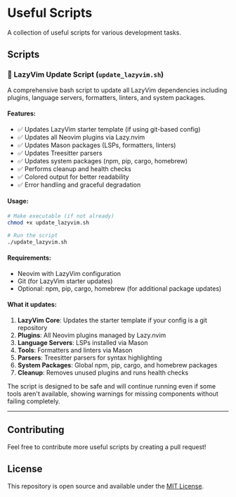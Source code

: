 # Useful Scripts

A collection of useful scripts for various development tasks.

## Scripts

### 🚀 LazyVim Update Script (`update_lazyvim.sh`)

A comprehensive bash script to update all LazyVim dependencies including plugins, language servers, formatters, linters, and system packages.

#### Features:
- ✅ Updates LazyVim starter template (if using git-based config)
- ✅ Updates all Neovim plugins via Lazy.nvim
- ✅ Updates Mason packages (LSPs, formatters, linters)
- ✅ Updates Treesitter parsers
- ✅ Updates system packages (npm, pip, cargo, homebrew)
- ✅ Performs cleanup and health checks
- ✅ Colored output for better readability
- ✅ Error handling and graceful degradation

#### Usage:
```bash
# Make executable (if not already)
chmod +x update_lazyvim.sh

# Run the script
./update_lazyvim.sh
```

#### Requirements:
- Neovim with LazyVim configuration
- Git (for LazyVim starter updates)
- Optional: npm, pip, cargo, homebrew (for additional package updates)

#### What it updates:
1. **LazyVim Core**: Updates the starter template if your config is a git repository
2. **Plugins**: All Neovim plugins managed by Lazy.nvim
3. **Language Servers**: LSPs installed via Mason
4. **Tools**: Formatters and linters via Mason
5. **Parsers**: Treesitter parsers for syntax highlighting
6. **System Packages**: Global npm, pip, cargo, and homebrew packages
7. **Cleanup**: Removes unused plugins and runs health checks

The script is designed to be safe and will continue running even if some tools aren't available, showing warnings for missing components without failing completely.

---

## Contributing

Feel free to contribute more useful scripts by creating a pull request!

## License

This repository is open source and available under the [MIT License](LICENSE).
